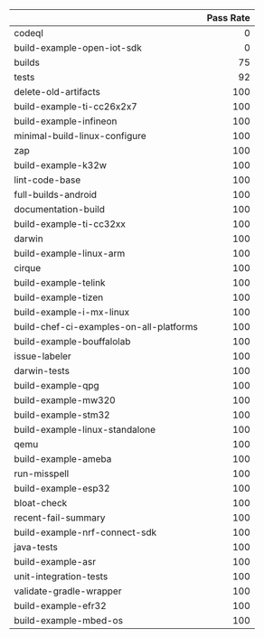 |                                         |   Pass Rate |
|:----------------------------------------|------------:|
| codeql                                  |           0 |
| build-example-open-iot-sdk              |           0 |
| builds                                  |          75 |
| tests                                   |          92 |
| delete-old-artifacts                    |         100 |
| build-example-ti-cc26x2x7               |         100 |
| build-example-infineon                  |         100 |
| minimal-build-linux-configure           |         100 |
| zap                                     |         100 |
| build-example-k32w                      |         100 |
| lint-code-base                          |         100 |
| full-builds-android                     |         100 |
| documentation-build                     |         100 |
| build-example-ti-cc32xx                 |         100 |
| darwin                                  |         100 |
| build-example-linux-arm                 |         100 |
| cirque                                  |         100 |
| build-example-telink                    |         100 |
| build-example-tizen                     |         100 |
| build-example-i-mx-linux                |         100 |
| build-chef-ci-examples-on-all-platforms |         100 |
| build-example-bouffalolab               |         100 |
| issue-labeler                           |         100 |
| darwin-tests                            |         100 |
| build-example-qpg                       |         100 |
| build-example-mw320                     |         100 |
| build-example-stm32                     |         100 |
| build-example-linux-standalone          |         100 |
| qemu                                    |         100 |
| build-example-ameba                     |         100 |
| run-misspell                            |         100 |
| build-example-esp32                     |         100 |
| bloat-check                             |         100 |
| recent-fail-summary                     |         100 |
| build-example-nrf-connect-sdk           |         100 |
| java-tests                              |         100 |
| build-example-asr                       |         100 |
| unit-integration-tests                  |         100 |
| validate-gradle-wrapper                 |         100 |
| build-example-efr32                     |         100 |
| build-example-mbed-os                   |         100 |